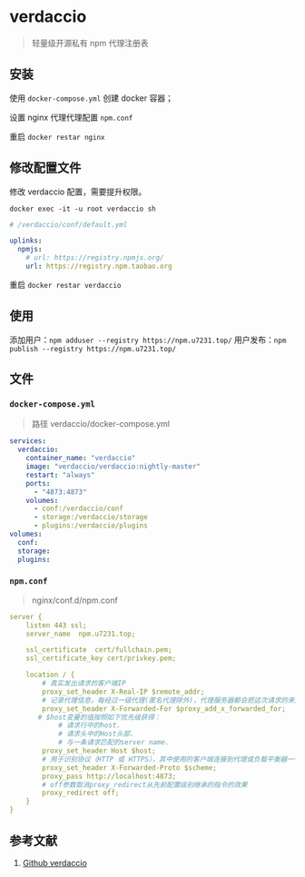 # verdaccio

> 轻量级开源私有 npm 代理注册表

## 安装

使用 `docker-compose.yml` 创建 docker 容器；

设置 nginx 代理代理配置 `npm.conf`

重启 `docker restar nginx`

## 修改配置文件

修改 verdaccio 配置，需要提升权限。

`docker exec -it -u root verdaccio sh`

```yml
# /verdaccio/conf/default.yml

uplinks:
  npmjs:
    # url: https://registry.npmjs.org/
    url: https://registry.npm.taobao.org
```

重启 `docker restar verdaccio`

## 使用

添加用户：`npm adduser --registry https://npm.u7231.top/`
用户发布：`npm publish --registry https://npm.u7231.top/`



## 文件

### `docker-compose.yml`

> 路径 verdaccio/docker-compose.yml

```yml
services:
  verdaccio:
    container_name: "verdaccio"
    image: "verdaccio/verdaccio:nightly-master"
    restart: "always"
    ports:
      - "4873:4873"
    volumes:
      - conf:/verdaccio/conf
      - storage:/verdaccio/storage
      - plugins:/verdaccio/plugins
volumes:
  conf:
  storage:
  plugins:
```

### `npm.conf`

> nginx/conf.d/npm.conf

```yml
server {
    listen 443 ssl;
    server_name  npm.u7231.top;

    ssl_certificate  cert/fullchain.pem;
    ssl_certificate_key cert/privkey.pem;

    location / {
        # 真实发出请求的客户端IP
        proxy_set_header X-Real-IP $remote_addr;
        # 记录代理信息，每经过一级代理(匿名代理除外)，代理服务器都会把这次请求的来源IP追加在X-Forwarded-For中
        proxy_set_header X-Forwarded-For $proxy_add_x_forwarded_for;
       # $host变量的值按照如下优先级获得：
            # 请求行中的host.
            # 请求头中的Host头部.
            # 与一条请求匹配的server name.
        proxy_set_header Host $host;
        # 用于识别协议（HTTP 或 HTTPS），其中使用的客户端连接到代理或负载平衡器一个真实的标准报头
        proxy_set_header X-Forwarded-Proto $scheme;
        proxy_pass http://localhost:4873;
        # off参数取消proxy_redirect从先前配置级别继承的指令的效果
        proxy_redirect off;
    }
}
```

## 参考文献

1. [Github verdaccio](https://github.com/verdaccio/verdaccio)

